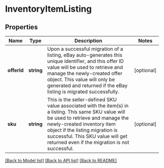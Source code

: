 # InventoryItemListing

## Properties
Name | Type | Description | Notes
------------ | ------------- | ------------- | -------------
**offerId** | **string** | Upon a successful migration of a listing, eBay auto-generates this unique identifier, and this offer ID value will be used to retrieve and manage the newly-created offer object. This value will only be generated and returned if the eBay listing is migrated successfully. | [optional] 
**sku** | **string** | This is the seller-defined SKU value associated with the item(s) in a listing. This same SKU value will be used to retrieve and manage the newly-created inventory item object if the listing migration is successful. This SKU value will get returned even if the migration is not successful. | [optional] 

[[Back to Model list]](../../README.md#documentation-for-models) [[Back to API list]](../../README.md#documentation-for-api-endpoints) [[Back to README]](../../README.md)

